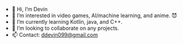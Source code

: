 - 👋 Hi, I’m Devin
- 👀 I’m interested in video games, AI/machine learning, and anime. 😈
- 🌱 I’m currently learning Kotlin, java, and C++.
- 💞️ I’m looking to collaborate on any projects.
- 📫 Contact: ddevin099@gmail.com

<!---
Raccoonee/Raccoonee is a ✨ special ✨ repository because its `README.md` (this file) appears on your GitHub profile.
You can click the Preview link to take a look at your changes.
--->
